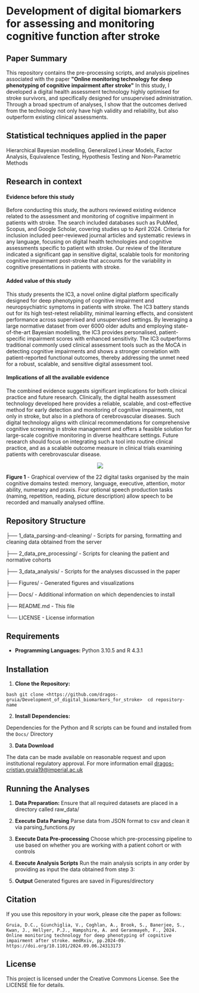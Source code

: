 # Development of digital biomarkers for assessing and monitoring cognitive function after stroke

## Paper Summary

This repository contains the pre-processing scripts, and analysis pipelines associated with the paper **"Online monitoring technology for deep phenotyping of cognitive impairment after stroke"** In this study, I developed a digital health assessment technology highly optimised for stroke survivors, and specifically designed for unsupervised administration. Through a broad spectrum of analyses, I show that the outcomes derived from the technology not only have high validity and reliability, but also outperform existing clinical assessments.

## Statistical techniques applied in the paper

Hierarchical Bayesian modelling, Generalized Linear Models, Factor Analysis, Equivalence Testing, Hypothesis Testing and Non-Parametric Methods

## Research in context

#### **Evidence before this study**

Before conducting this study, the authors reviewed existing evidence related to the assessment and monitoring of cognitive impairment in patients with stroke. The search included databases such as PubMed, Scopus, and Google Scholar, covering studies up to April 2024. Criteria for inclusion included peer-reviewed journal articles and systematic reviews in any language, focusing on digital health technologies and cognitive assessments specific to patient with stroke. Our review of the literature indicated a significant gap in sensitive digital, scalable tools for monitoring cognitive impairment post-stroke that accounts for the variability in cognitive presentations in patients with stroke.

#### **Added value of this study**

This study presents the IC3, a novel online digital platform specifically designed for deep phenotyping of cognitive impairment and neuropsychiatric symptoms in patients with stroke. The IC3 battery stands out for its high test-retest reliability, minimal learning effects, and consistent performance across supervised and unsupervised settings. By leveraging a large normative dataset from over 6000 older adults and employing state-of-the-art Bayesian modelling, the IC3 provides personalised, patient-specific impairment scores with enhanced sensitivity. The IC3 outperforms traditional commonly used clinical assessment tools such as the MoCA in detecting cognitive impairments and shows a stronger correlation with patient-reported functional outcomes, thereby addressing the unmet need for a robust, scalable, and sensitive digital assessment tool.

#### **Implications of all the available evidence**

The combined evidence suggests significant implications for both clinical practice and future research. Clinically, the digital health assessment technology developed here provides a reliable, scalable, and cost-effective method for early detection and monitoring of cognitive impairments, not only in stroke, but also in a plethora of cerebrovascular diseases. Such digital technology aligns with clinical recommendations for comprehensive cognitive screening in stroke management and offers a feasible solution for large-scale cognitive monitoring in diverse healthcare settings. Future research should focus on integrating such a tool into routine clinical practice, and as a scalable outcome measure in clinical trials examining patients with cerebrovascular disease.

<p align="center">

<img src="Figures/task_summary.png"/>

**Figure 1** - Graphical overview of the 22 digital tasks organised by the main cognitive domains tested: memory, language, executive, attention, motor ability, numeracy and praxis. Four optional speech production tasks (naming, repetition, reading, picture description) allow speech to be recorded and manually analysed offline.

</p>

## Repository Structure

├── 1_data_parsing-and-cleaning/ - Scripts for parsing, formatting and cleaning data obtained from the server

├── 2_data_pre_processing/ - Scripts for cleaning the patient and normative cohorts

├── 3_data_analysis/ - Scripts for the analyses discussed in the paper

├── Figures/ - Generated figures and visualizations

├── Docs/ - Additional information on which dependencies to install

├── README.md - This file

└── LICENSE - License information

## Requirements

-   **Programming Languages:** Python 3.10.5 and R 4.3.1

## Installation

1.  **Clone the Repository:**

`bash git clone <https://github.com/dragos-gruia/Development_of_digital_biomarkers_for_stroke>  cd repository-name`

2.  **Install Dependencies:**

Dependencies for the Python and R scripts can be found and installed from the `Docs/` Directory

3.  **Data Download**

The data can be made available on reasonable request and upon institutional regulatory approval. For more information email [dragos-cristian.gruia19\@imperial.ac.uk](mailto:dragos-cristian.gruia19@imperial.ac.uk)

## Running the Analyses

1.  **Data Preparation:** Ensure that all required datasets are placed in a directory called raw_data/

2.  **Execute Data Parsing** Parse data from JSON format to csv and clean it via parsing_functions.py

3.  **Execute Data Pre-processing** Choose which pre-processing pipeline to use based on whether you are working with a patient cohort or with controls

4.  **Execute Analysis Scripts** Run the main analysis scripts in any order by providing as input the data obtained from step 3:

5.  **Output** Generated figures are saved in Figures/directory

## Citation

If you use this repository in your work, please cite the paper as follows:

`Gruia, D.C., Giunchiglia, V., Coghlan, A., Brook, S., Banerjee, S., Kwan, J., Hellyer, P.J., Hampshire, A. and Geranmayeh, F., 2024. Online monitoring technology for deep phenotyping of cognitive impairment after stroke. medRxiv, pp.2024-09. https://doi.org/10.1101/2024.09.06.24313173`

## License

This project is licensed under the Creative Commons License. See the LICENSE file for details.
